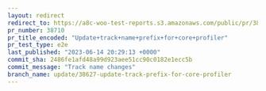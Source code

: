 ```yaml
---
layout: redirect
redirect_to: https://a8c-woo-test-reports.s3.amazonaws.com/public/pr/38710/e2e/index.html
pr_number: 38710
pr_title_encoded: "Update+track+name+prefix+for+core+profiler"
pr_test_type: e2e
last_published: "2023-06-14 20:29:13 +0000"
commit_sha: 2486fe1afd48a99d923aee51cc90c0182e1ecc5b
commit_message: "Track name changes"
branch_name: update/38627-update-track-prefix-for-core-profiler
---
```

